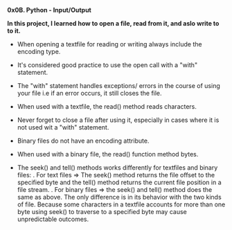 **0x0B. Python - Input/Output**


**In this project, I learned how to open a file, read from it, and aslo write to to it.**

* When opening a textfile for reading or writing always include the encoding type.

* It's considered good practice to use the open call with a "with" statement.

* The "with" statement handles exceptions/ errors in the course of using your file i.e if an error occurs, it still
closes the file.

* When used with a textfile, the read() method reads characters.

* Never forget to close a file after using it, especially in cases where it is not used wit a "with" statement.

* Binary files do not have an encoding attribute.

* When used with a binary file, the read() function method bytes.

* The seek() and tell() methods works differently for textfiles and binary files:
      . For text files => The seek() method returns the file offset to the specified byte
        and the tell() method returns the current file position in a file stream.
      . For binary files => the seek() and tell() method does the same as above. The only difference is in its
        behavior with the two kinds of file. Because some characters in a textfile accounts for more than one byte
	using seek() to traverse to a specified byte may cause unpredictable outcomes.